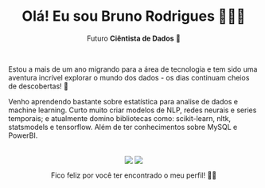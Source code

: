 <div align="center">
  <h1> Olá! Eu sou Bruno Rodrigues 🙋🏻‍♂️ </h1>
  
Futuro **Ciêntista de Dados** 🎲
  
  <div align="left">
    <br>
    <p>Estou a mais de um ano migrando para a área de tecnologia e tem sido uma aventura incrível explorar o mundo dos dados - os dias continuam cheios de descobertas! 🤯</p>
    Venho aprendendo bastante sobre estatística para analise de dados e machine learning. Curto muito criar modelos de NLP, redes neurais e series temporais; e atualmente domino bibliotecas como: scikit-learn, nltk, statsmodels e tensorflow. Além de ter conhecimentos sobre MySQL e PowerBI.
    
  </div>
  
</div>

<div align="center">
  <br>

  
  <a href = "mailto:brunorb.dev@gmail.com"><img align="center" src="https://img.shields.io/badge/-Gmail-%23333?style=for-the-badge&logo=gmail&logoColor=white" target="_blank"></a>
  <a href="www.linkedin.com/in/bruno-datascience" target="_blank"><img align="center" src="https://img.shields.io/badge/-LinkedIn-%230077B5?style=for-the-badge&logo=linkedin&logoColor=white" target="_blank"></a>
  
  Fico feliz por você ter encontrado o meu perfil! 👋😁
 
</div>
